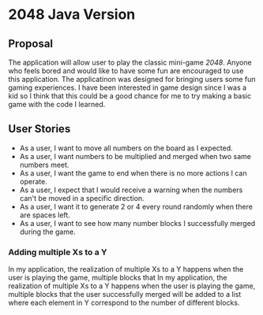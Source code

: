 # 2048 Java Version

## Proposal
The application will allow user to play the classic mini-game *2048*. Anyone who feels bored and would like to 
have some fun are encouraged to use this application. The applicatinon was designed for bringing users some fun gaming 
experiences. I have been interested in game design since I was a kid so I think that this could be a good chance for me
to try making a basic game with the code I learned. 

## User Stories
- As a user, I want to move all numbers on the board as I expected.
- As a user, I want numbers to be multiplied and merged when two same numbers meet.
- As a user, I want the game to end when there is no more actions I can operate.
- As a user, I expect that I would receive a warning when the numbers can't be moved in a specific direction.
- As a user, I want it to generate 2 or 4 every round randomly when there are spaces left.
- As a user, I want to see how many number blocks I successfully merged during the game.

### Adding multiple Xs to a Y
In my application, the realization of multiple Xs to a Y happens when the user is playing the game, multiple blocks that
In my application, the realization of multiple Xs to a Y happens when the user is playing the game, multiple blocks that
the user successfully merged will be added to a list where each element in Y correspond to the number of different
blocks.